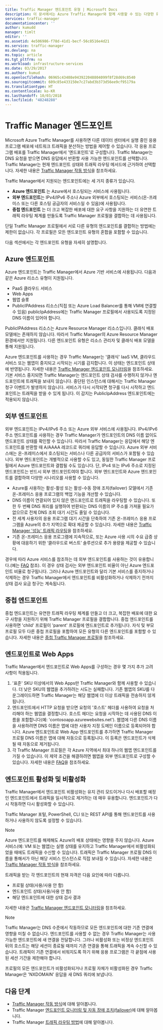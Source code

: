 ```yaml
---
title: Traffic Manager 엔드포인트 유형 | Microsoft Docs
description: 이 문서에서는 Azure Traffic Manager와 함께 사용할 수 있는 다양한 유형의 엔드포인트를 설명합니다.
services: traffic-manager
documentationcenter: ''
author: kumudd
manager: timlt
editor: ''
ms.assetid: 4e506986-f78d-41d1-becf-56c8516e4d21
ms.service: traffic-manager
ms.devlang: na
ms.topic: article
ms.tgt_pltfrm: na
ms.workload: infrastructure-services
ms.date: 03/29/2017
ms.author: kumud
ms.openlocfilehash: 06965c43408e943922048804099f8f28d69c8540
ms.sourcegitcommit: 609c85e433150e7c27abd3b373d56ee9cf95179a
ms.translationtype: HT
ms.contentlocale: ko-KR
ms.lasthandoff: 10/03/2018
ms.locfileid: "48248288"
---
```

# <a name="traffic-manager-endpoints"></a>Traffic Manager 엔드포인트
Microsoft Azure Traffic Manager를 사용하면 다른 데이터 센터에서 실행 중인 응용 프로그램 배포에 네트워크 트래픽을 분산하는 방법을 제어할 수 있습니다. 각 응용 프로그램 배포를 Traffic Manager에서 '엔드포인트'로 구성합니다. Traffic Manager는 DNS 요청을 받으면 DNS 응답에서 반환할 사용 가능한 엔드포인트를 선택합니다. Traffic Manager는 현재 엔드포인트 상태와 트래픽 라우팅 메서드에 근거하여 선택합니다. 자세한 내용은 [Traffic Manager 작동 방식](traffic-manager-how-it-works.md)을 참조하세요.

Traffic Manager에서 지원되는 엔드포인트에는 세 가지 종류가 있습니다.
* **Azure 엔드포인트** 는 Azure에서 호스팅되는 서비스에 사용됩니다.
* **외부 엔드포인트**는 IPv4/IPv6 주소나 Azure 외부에서 호스팅되는 서비스(온-프레미스 또는 다른 호스팅 공급자의 서비스일 수 있음)에 사용됩니다.
* **중첩 엔드포인트** 는 더 크고 복잡한 배포에 대한 요구 사항을 지원하는 더 유연한 트래픽 라우팅 체계를 만들도록 Traffic Manager 프로필을 결합하는 데 사용됩니다.

단일 Traffic Manager 프로필에서 서로 다른 유형의 엔드포인트를 결합하는 방법에는 제한이 없습니다. 각 프로필은 모든 엔드포인트 유형의 혼합을 포함할 수 있습니다.

다음 섹션에서는 각 엔드포인트 유형을 자세히 설명합니다.

## <a name="azure-endpoints"></a>Azure 엔드포인트

Azure 엔드포인트는 Traffic Manager에서 Azure 기반 서비스에 사용됩니다. 다음과 같은 Azure 리소스 유형이 지원됩니다.

* PaaS 클라우드 서비스
* Web Apps
* 웹앱 슬롯
* PublicIPAddress 리소스(직접 또는 Azure Load Balancer를 통해 VM에 연결할 수 있음) publicIpAddress에는 Traffic Manager 프로필에서 사용되도록 지정된 DNS 이름이 있어야 합니다.

PublicIPAddress 리소스는 Azure Resource Manager 리소스입니다. 클래식 배포 모델에는 존재하지 않습니다. 따라서 Traffic Manager의 Azure Resource Manager 환경에서만 지원됩니다. 다른 엔드포인트 유형은 리소스 관리자 및 클래식 배포 모델을 통해 지원됩니다.

Azure 엔드포인트를 사용하는 경우 Traffic Manager는 '클래식' IaaS VM, 클라우드 서비스 또는 웹앱이 중지되고 시작되는 시기를 감지합니다. 이 상태는 엔드포인트 상태에 반영됩니다. 자세한 내용은 [Traffic Manager 엔드포인트 모니터링](traffic-manager-monitoring.md#endpoint-and-profile-status)을 참조하세요. 기본 서비스 중지되면 Traffic Manager는 엔드포인트 상태 검사를 수행하지 않거나 엔드포인트에 트래픽을 보내지 않습니다. 중단된 인스턴스에 대해서는 Traffic Manager 청구 이벤트가 발생하지 않습니다. 서비스가 다시 시작되면 청구를 다시 시작하고 엔드포인트는 트래픽을 받을 수 있게 됩니다. 이 감지는 PublicIpAddress 엔드포인트에는 적용되지 않습니다.

## <a name="external-endpoints"></a>외부 엔드포인트

외부 엔드포인트는 IPv4/IPv6 주소 또는 Azure 외부 서비스에 사용됩니다. IPv4/IPv6 주소 엔드포인트를 사용하는 경우 Traffic Manager가 엔드포인트의 DNS 이름 없이도 엔드포인트 상태를 확인할 수 있습니다. 따라서 Traffic Manager는 응답에서 해당 엔드포인트를 반환할 때 A/AAAA 레코드로 쿼리에 응답할 수 있습니다. Azure 외부 서비스에는 온-프레미스에서 호스팅되는 서비스나 다른 공급자의 서비스가 포함될 수 있습니다. 외부 엔드포인트는 개별적으로 사용할 수도 있고, 동일한 Traffic Manager 프로필에서 Azure 엔드포인트와 결합될 수도 있습니다. 단, IPv4 또는 IPv6 주소로 지정된 엔드포인트는 반드시 외부 엔드포인트여야 합니다. 외부 엔드포인트와 Azure 엔드포인트를 결합하여 다양한 시나리오를 사용할 수 있습니다.

* Azure를 사용하는 활성-활성 또는 활성-수동 장애 조치(failover) 모델에서 기존 온-프레미스 응용 프로그램의 백업 기능을 개선할 수 있습니다. 
* DNS 이름이 연결되어 있지 않은 엔드포인트로 트래픽을 라우팅할 수 있습니다. 또한 두 번째 DNS 쿼리를 실행하여 반환되는 DNS 이름의 IP 주소를 가져올 필요가 없으므로 전체 DNS 조회 대기 시간도 줄일 수 있습니다. 
* 전 세계 사용자의 응용 프로그램 대기 시간을 단축하여 기존 온-프레미스 응용 프로그램을 Azure의 추가 지역으로 확대 제공할 수 있습니다. 자세한 내용은 [Traffic Manager '성능' 트래픽 라우팅](traffic-manager-routing-methods.md#performance)을 참조하세요.
* 기존 온-프레미스 응용 프로그램에 지속적으로, 또는 Azure 사용 시의 수요 급증 상황에 대응하기 위한 ‘클라우드로 버스트’ 솔루션으로 추가 용량을 제공할 수 있습니다.

경우에 따라 Azure 서비스를 참조하는 데 외부 엔드포인트를 사용하는 것이 유용합니다.(예는 [FAQ](traffic-manager-faqs.md#traffic-manager-endpoints) 참조). 이 경우 상태 검사는 외부 엔드포인트 비율이 아닌 Azure 엔드포인트 비율로 청구됩니다. 그러나 Azure 엔드포인트와 달리 기본 서비스를 중지하거나 삭제하는 경우 Traffic Manager에서 엔드포인트를 비활성화하거나 삭제하기 전까지 상태 검사 요금 청구는 계속됩니다.

## <a name="nested-endpoints"></a>중첩 엔드포인트

중첩 엔드포인트는 유연한 트래픽 라우팅 체계를 만들고 더 크고, 복잡한 배포에 대한 요구 사항을 지원하기 위해 Traffic Manager 프로필을 결합합니다. 중첩 엔드포인트를 사용하면 'child' 프로필이 'parent' 프로필에 엔드포인트로 추가됩니다. 자식 및 부모 프로필 모두 다른 중첩 프로필을 포함하여 모든 유형의 다른 엔드포인트를 포함할 수 있습니다. 자세한 내용은 [중첩 Traffic Manager 프로필](traffic-manager-nested-profiles.md)을 참조하세요.

## <a name="web-apps-as-endpoints"></a>엔드포인트로 Web Apps

Traffic Manager에서 엔드포인트로 Web Apps를 구성하는 경우 몇 가지 추가 고려 사항이 적용됩니다.

1. '표준' SKU 이상에서의 Web Apps만 Traffic Manager와 함께 사용할 수 있습니다. 더 낮은 SKU의 웹앱을 추가하려는 시도는 실패합니다. 기존 웹앱의 SKU를 다운그레이드하면 Traffic Manager는 해당 웹앱에 더 이상 트래픽을 전송하지 않게 됩니다.
2. 엔드포인트에서 HTTP 요청을 받으면 요청의 '호스트' 헤더를 사용하여 요청을 처리해야 하는 웹앱을 결정합니다. 호스트 헤더는 요청을 시작하는 데 사용된 DNS 이름을 포함합니다(예: 'contosoapp.azurewebsites.net'). 웹앱에 다른 DNS 이름을 사용하려면 DNS 이름은 앱에 대한 사용자 지정 도메인 이름으로 등록되어야 합니다. Azure 엔드포인트로 Web App 엔드포인트를 추가하면 Traffic Manager 프로필 DNS 이름은 앱에 대해 자동으로 등록됩니다. 이 등록은 엔드포인트가 삭제될 때 자동으로 제거됩니다.
3. 각 Traffic Manager 프로필은 각 Azure 지역에서 최대 하나의 웹앱 엔드포인트를 가질 수 있습니다. 이 제약 조건을 해결하려면 웹앱을 외부 엔드포인트로 구성할 수 있습니다. 자세한 내용은 [FAQ](traffic-manager-faqs.md#traffic-manager-endpoints)을 참조하세요.

## <a name="enabling-and-disabling-endpoints"></a>엔드포인트 활성화 및 비활성화

Traffic Manager에서 엔드포인트 비활성화는 유지 관리 모드이거나 다시 배포할 예정인 엔드포인트에서 트래픽을 일시적으로 제거하는 데 매우 유용합니다. 엔드포인트가 다시 작동하면 다시 활성화할 수 있습니다.

Traffic Manager 포털, PowerShell, CLI 또는 REST API를 통해 엔드포인트를 사용하거나 사용하지 않도록 설정할 수 있습니다.

> [!NOTE]
> Azure 엔드포인트를 해제해도 Azure의 배포 상태에는 영향을 주지 않습니다. Azure 서비스(예: VM 또는 웹앱)는 실행 상태를 유지하고 Traffic Manager에서 비활성화되었을 때에도 트래픽을 수신할 수 있습니다. 트래픽은 Traffic Manager 프로필 DNS 이름을 통해서가 아닌 해당 서비스 인스턴스로 직접 보내질 수 있습니다. 자세한 내용은 [Traffic Manager 작동 방식](traffic-manager-how-it-works.md)을 참조하세요.

트래픽을 받는 각 엔드포인트의 현재 자격은 다음 요인에 따라 다릅니다.

* 프로필 상태(사용/사용 안 함)
* 엔드포인트 상태(사용/사용 안 함)
* 해당 엔드포인트에 대한 상태 검사 결과

자세한 내용은 [Traffic Manager 엔드포인트 모니터링](traffic-manager-monitoring.md#endpoint-and-profile-status)을 참조하세요.

> [!NOTE]
> Traffic Manager는 DNS 수준에서 작동하므로 모든 엔드포인트에 대한 기존 연결에 영향을 미칠 수 없습니다. 엔드포인트를 사용할 수 없는 경우 Traffic Manager는 사용 가능한 엔드포인트에 새 연결을 전달합니다. 그러나 비활성화 또는 비정상 엔드포인트 뒤의 호스트는 해당 세션이 종료될 때까지 기존 연결을 통해 트래픽을 계속 수신할 수 있습니다. 트래픽이 기존 연결에서 비워지도록 하기 위해 응용 프로그램은 각 끝점에 사용된 세션 기간을 제한해야 합니다.

프로필의 모든 엔드포인트가 비활성화되거나 프로필 자체가 비활성화된 경우 Traffic Manager은 'NXDOMAIN' 응답을 새 DNS 쿼리에 보냅니다.


## <a name="next-steps"></a>다음 단계

* [Traffic Manager 작동 방식](traffic-manager-how-it-works.md)에 대해 알아봅니다.
* Traffic Manager [엔드포인트 모니터링 및 자동 장애 조치(failover)](traffic-manager-monitoring.md)에 대해 알아봅니다.
* Traffic Manager [트래픽 라우팅 방법](traffic-manager-routing-methods.md)에 대해 알아봅니다.
